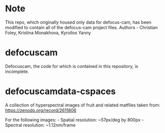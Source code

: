 # Note
This repo, which originally housed only data for defocus-cam, has been modified to contain all of the defocus-cam project files.
Authors - Christian Foley, Kristina Monakhova, Kyrollos Yanny

# defocuscam
Defocuscam, the code for which is contained in this repository, is incomplete. 

# defocuscamdata-cspaces
A collection of hyperspectral images of fruit and related matfiles taken from: https://zenodo.org/record/2611806

For the following images:
    - Spatial resolution: ~57px/deg by 800px
    - Spectral resolution: ~1.12nm/frame
